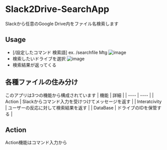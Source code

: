 # Slack2Drive-SearchApp
Slackから任意のGoogle Drive内をファイル名検索します

## Usage
- [/設定したコマンド 検索語] ex. /searchfile Mtg
![image](https://user-images.githubusercontent.com/66460987/150640809-b4d6caf9-6dfd-400c-89c4-183c87143b2f.png)
- 検索したいドライブを選択
![image](https://user-images.githubusercontent.com/66460987/150640860-625d7333-c4c2-4c67-959c-1cad92d061ca.png)
- 検索結果が返ってくる


## 各種ファイルの住み分け
このアプリは3つの機能から構成されています
|  機能  |  詳細  |
| ---- | ---- |
|  Action  |  Slackからコマンド入力を受けつけてメッセージを返す  |
|  Interatcivity  |  ユーザーの反応に対して検索結果を返す  |
|  DataBase  |  ドライブのIDを保管する  |

## Action
Action機能はコマンド入力から
